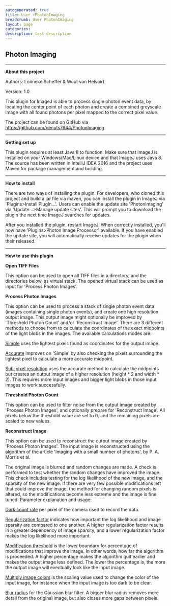 ```yaml
---
autogenerated: true
title: User ›PhotonImaging
breadcrumb: User PhotonImaging
layout: page
categories: 
description: test description
---
```


## Photon Imaging

-----

**About this project**

Authors: Lonneke Scheffer & Wout van Helvoirt

Version: 1.0

This plugin for ImageJ is able to process single photon event data, by locating the center point of each photon and create a combined greyscale image with all found photons per pixel mapped to the correct pixel value.

The project can be found on GitHub via https://github.com/penuts7644/PhotonImaging.

-----

**Getting set up**

This plugin requires at least Java 8 to function. Make sure that ImageJ is installed on your Windows/Mac/Linux device and that ImageJ uses Java 8. The source has been written in IntelliJ IDEA 2016 and the project uses Maven for package management and building.

-----

**How to install**

There are two ways of installing the plugin. For developers, who cloned this project and build a jar file via maven, you can install the plugin in ImageJ via 'Plugins\>Install PlugIn...'. Users can enable the update site 'PhotonImaging' via 'Update...\>Manage update sites'. This will prompt you to download the plugin the next time ImageJ searches for updates.

After you installed the plugin, restart ImageJ. When correctly installed, you'll now have 'Plugins\>Photon Image Processor' available. If you have enabled the update site, you will automatically receive updates for the plugin when their released.

-----

**How to use this plugin**

**Open TIFF Files**

This option can be used to open all TIFF files in a directory, and the directories below, as virtual stack. The opened virtual stack can be used as input for 'Process Photon Images'.

**Process Photon Images**

This option can be used to process a stack of single photon event data (images containing single photon events), and create one high resolution output image. This output image might optionally be improved by 'Threshold Photon Count' and/or 'Reconstruct Image'. There are 3 different methods to choose from to calculate the coordinates of the exact midpoints of the light blobs in the images. The available calculations modes are:

[Simple](Simple "wikilink") uses the lightest pixels found as coordinates for the output image.

[Accurate](Accurate "wikilink") improves on 'Simple' by also checking the pixels surrounding the lightest pixel to calculate a more accurate midpoint.

[Sub-pixel resolution](Sub-pixel_resolution "wikilink") uses the accurate method to calculate the midpoints but creates an output image of a higher resolution (height \* 2 and width \* 2). This requires more input images and bigger light blobs in those input images to work successfully.

**Threshold Photon Count**

This option can be used to filter noise from the output image created by 'Process Photon Images', and optionally prepare for 'Reconstruct Image'. All pixels below the threshold value are set to 0, and the remaining pixels are scaled to new values.

**Reconstruct Image**

This option can be used to reconstruct the output image created by 'Process Photon Images'. The input image is reconstructed using the algorithm of the article 'Imaging with a small number of photons', by P. A. Morris et al.

The original image is blurred and random changes are made. A check is performed to test whether the random changes have improved the image. This check includes testing for the log likelihood of the new image, and the sparsity of the new image. If there are very few possible modifications left that could improve the image, the method for changing random pixels is altered, so the modifications become less extreme and the image is fine tuned. Parameter explanation and usage:

[Dark count rate](Dark_count_rate "wikilink") per pixel of the camera used to record the data.

[Regularization factor](Regularization_factor "wikilink") indicates how important the log likelihood and image sparsity are compared to one another. A higher regularization factor results in a greater dependency of image sparsity, and a lower regularization factor makes the log likelihood more important.

[Modification threshold](Modification_threshold "wikilink") is the lower boundary for percentage of modifications that improve the image. In other words, how far the algorithm is proceeded. A higher percentage makes the algorithm quit earlier and makes the output image less defined. The lower the percentage is, the more the output image will eventually look like the input image.

[Multiply image colors](Multiply_image_colors "wikilink") is the scaling value used to change the color of the input image, for instance when the input image is too dark to be clear.

[Blur radius](Blur_radius "wikilink") for the Gaussian blur filter. A bigger blur radius removes more detail from the original image, but also closes more gaps between pixels.
